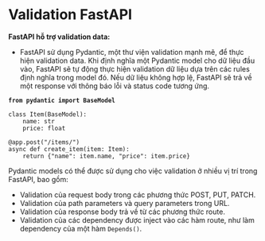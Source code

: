 # Validation FastAPI

**FastAPI hỗ trợ validation data:**

* FastAPI sử dụng Pydantic, một thư viện validation mạnh mẽ, để thực hiện validation data. Khi định nghĩa một Pydantic model cho dữ liệu đầu vào, FastAPI sẽ tự động thực hiện validation dữ liệu dựa trên các rules định nghĩa trong model đó. Nếu dữ liệu không hợp lệ, FastAPI sẽ trả về một response với thông báo lỗi và status code tương ứng.

<pre class="language-python"><code class="lang-python"><strong>from pydantic import BaseModel
</strong>
class Item(BaseModel):
    name: str
    price: float
    
@app.post("/items/")
async def create_item(item: Item):
    return {"name": item.name, "price": item.price}
</code></pre>

Pydantic models có thể được sử dụng cho việc validation ở nhiều vị trí trong FastAPI, bao gồm:

* Validation của request body trong các phương thức POST, PUT, PATCH.
* Validation của path parameters và query parameters trong URL.
* Validation của response body trả về từ các phương thức route.
* Validation của các dependency được inject vào các hàm route, như làm dependency của một hàm `Depends()`.
